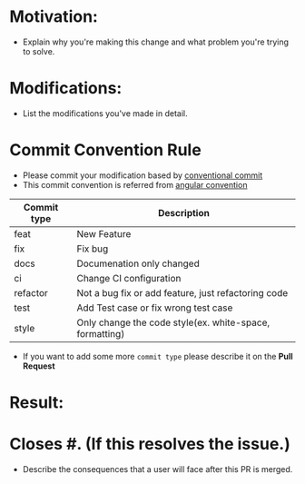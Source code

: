 # Motivation:

* Explain why you're making this change and what problem you're trying to solve.

# Modifications:

* List the modifications you've made in detail.

# Commit Convention Rule

* Please commit your modification based by [conventional commit](https://www.conventionalcommits.org/en/v1.0.0/)
* This commit convention is referred from [angular convention](https://github.com/angular/angular/blob/22b96b9/CONTRIBUTING.md#-commit-message-guidelines)

| Commit type | Description               |
|-------------|---------------------------|
| feat        | New Feature               |
| fix         | Fix bug                   |
| docs        | Documenation only changed |
| ci          |Change CI configuration|
| refactor    |Not a bug fix or add feature, just refactoring code|
| test        |Add Test case or fix wrong test case|
| style       |Only change the code style(ex. white-space, formatting)|

* If you want to add some more `commit type` please describe it on the **Pull Request**


# Result:

# Closes #. (If this resolves the issue.)
* Describe the consequences that a user will face after this PR is merged.
